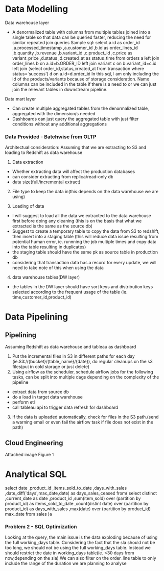 # Data Modelling

Data warehouse layer
- A denormalized table with columns from multiple tables joined into a single table so that data can be queried faster, reducing the need for similar repeated join queries
Sample sql:
    select
        a.id as order_id
        ,a.processed_timestamp
        ,a.customer_id
        ,b.id as order_lines_id
        ,b.quantity
        ,b.revenue
        ,b.variant_id
        ,c.product_id
        ,c.price as variant_price
        ,d.status
        ,d.created_at as status_time
    from orders a
    left join order_lines b
    on a.id=b.ORDER_ID
    left join variant c
    on b.variant_id=c.id
    left join (select order_id,status,created_at from transaction where status='success') d
    on a.id=d.order_id
In this sql, I am only including the id of the products/variants because of storage consideration.
Name columns can be included in the table if there is a need to or we can just join the relevant tables in downstream pipeline.

Data mart layer
- Can create multiple aggregated tables from the denormalized table, aggregated with the dimension/s needed
- Dashboards can just query the aggregated table with just filter conditions without any additional aggregations

### Data Provided - Batchwise from OLTP

Architectual consideration:
Assuming that we are extracting to S3 and loading to Redshift as data warehouse

1) Data extraction
- Whether extracting data will affect the production databases
- can consider extracting from replica/read-only db
- data size(full/incremental extract)

2) File type to keep the data in(this depends on the data warehouse we are using)

3) Loading of data
- I will suggest to load all the data we extracted to the data warehouse first before doing any cleaning
(this is on the basis that what we extracted is the same as the source db)
- Suggest to create a temporary table to copy the data from S3 to redshift, then insert into a staging table
(this will reduce data issue resulting from potential human error, ie. runnning the job multiple times and copy data into the table resulting in duplicates)
- the staging table should have the same pk as source table in production db
- considering that transaction data has a record for every update, we will need to take note of this when using the data

4) data warehouse tables(DW layer)
- the tables in the DW layer should have sort keys and distribution keys selected according to the frequent usage of the table
(ie. time,customer_id,product_id)

# Data Pipelining

## Pipelining

Assuming Redshift as data warehouse and tableau as dashboard

1) Put the incremental files in S3 in different paths for each day (ie.S3://{bucket}/{table_name}/{date}), do regular cleanups on the s3 files(put in cold storage or just delete)
2) Using airflow as the scheduler, schedule airflow jobs for the following tasks, can be split into multiple dags depending on the complexity of the pipeline
- extract data from source db
- do a load in target data warehouse
- perform etl
- call tableau api to trigger data refresh for dashboard
3) If the data is uploaded automatically, check for files in the S3 path.(send a warning email or even fail the airflow task if file does not exist in the path)

## Cloud Engineering

Attached image Figure 1

# Analytical SQL

select
    date
    ,product_id
    ,items_sold_to_date
    ,days_with_sales
    ,date_diff('days',max_date,date) as days_sales_ceased
from(
    select
        distinct
        ,current_date as date
        ,product_id
        ,sum(item_sold) over (partition by product_id) as items_sold_to_date
        ,count(distint date) over (partition by product_id) as days_with_sales
        ,max(date) over (partition by product_id) max_date
    from sales
)a


### Problem 2 - SQL Optimization

Looking at the query, the main issue is the data exploding because of using the full working_days table.
Considering the fact that the sla should not be too long, we should not be using the full working_days table.
Instead we should restrict the date in working_days table(ie. <30 days from now,depending on the sla)
We can also filter on the order_line table to only include the range of the duration we are planning to analyse
